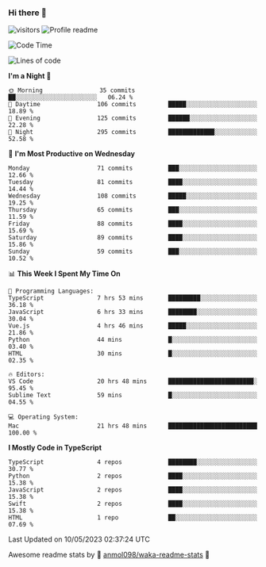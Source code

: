 ### Hi there 👋  
![visitors](https://visitor-badge.laobi.icu/badge?page_id=leverglowh) ![Profile readme](https://github.com/leverglowh/leverglowh/workflows/Profile%20readme/badge.svg?branch=master)

<!--START_SECTION:waka-->
![Code Time](http://img.shields.io/badge/Code%20Time-2%2C115%20hrs%2012%20mins-blue)

![Lines of code](https://img.shields.io/badge/From%20Hello%20World%20I%27ve%20Written-201.7%20thousand%20lines%20of%20code-blue)

**I'm a Night 🦉** 

```text
🌞 Morning                35 commits          ██░░░░░░░░░░░░░░░░░░░░░░░   06.24 % 
🌆 Daytime                106 commits         █████░░░░░░░░░░░░░░░░░░░░   18.89 % 
🌃 Evening                125 commits         ██████░░░░░░░░░░░░░░░░░░░   22.28 % 
🌙 Night                  295 commits         █████████████░░░░░░░░░░░░   52.58 % 
```
📅 **I'm Most Productive on Wednesday** 

```text
Monday                   71 commits          ███░░░░░░░░░░░░░░░░░░░░░░   12.66 % 
Tuesday                  81 commits          ████░░░░░░░░░░░░░░░░░░░░░   14.44 % 
Wednesday                108 commits         █████░░░░░░░░░░░░░░░░░░░░   19.25 % 
Thursday                 65 commits          ███░░░░░░░░░░░░░░░░░░░░░░   11.59 % 
Friday                   88 commits          ████░░░░░░░░░░░░░░░░░░░░░   15.69 % 
Saturday                 89 commits          ████░░░░░░░░░░░░░░░░░░░░░   15.86 % 
Sunday                   59 commits          ███░░░░░░░░░░░░░░░░░░░░░░   10.52 % 
```


📊 **This Week I Spent My Time On** 

```text
💬 Programming Languages: 
TypeScript               7 hrs 53 mins       █████████░░░░░░░░░░░░░░░░   36.18 % 
JavaScript               6 hrs 33 mins       ████████░░░░░░░░░░░░░░░░░   30.04 % 
Vue.js                   4 hrs 46 mins       █████░░░░░░░░░░░░░░░░░░░░   21.86 % 
Python                   44 mins             █░░░░░░░░░░░░░░░░░░░░░░░░   03.40 % 
HTML                     30 mins             █░░░░░░░░░░░░░░░░░░░░░░░░   02.35 % 

🔥 Editors: 
VS Code                  20 hrs 48 mins      ████████████████████████░   95.45 % 
Sublime Text             59 mins             █░░░░░░░░░░░░░░░░░░░░░░░░   04.55 % 

💻 Operating System: 
Mac                      21 hrs 48 mins      █████████████████████████   100.00 % 
```

**I Mostly Code in TypeScript** 

```text
TypeScript               4 repos             ████████░░░░░░░░░░░░░░░░░   30.77 % 
Python                   2 repos             ████░░░░░░░░░░░░░░░░░░░░░   15.38 % 
JavaScript               2 repos             ████░░░░░░░░░░░░░░░░░░░░░   15.38 % 
Swift                    2 repos             ████░░░░░░░░░░░░░░░░░░░░░   15.38 % 
HTML                     1 repo              ██░░░░░░░░░░░░░░░░░░░░░░░   07.69 % 
```




 Last Updated on 10/05/2023 02:37:24 UTC
<!--END_SECTION:waka-->


Awesome readme stats by :star2: [anmol098/waka-readme-stats](https://github.com/anmol098/waka-readme-stats) :star2:
